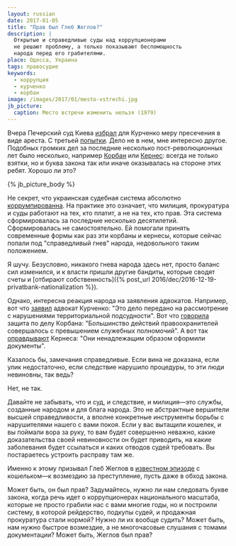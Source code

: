 ```yaml
---
layout: russian
date: 2017-01-05
title: "Прав был Глеб Жеглов?"
description: |
  Открытые и справедливые суды над коррупционерами
  не решают проблему, а только показывают беспомощность
  народа перед его грабителями.
place: Одесса, Украина
tags: правосудие
keywords:
  - коррупция
  - курченко
  - корбан
image: /images/2017/01/mesto-vstrechi.jpg
jb_picture:
  caption: Место встречи изменить нельзя (1979)
---
```


Вчера Печерский суд Киева
[избрал](http://korrespondent.net/ukraine/3796583-zaochnym-arestom-kurchenko-sud-okazal-ukrayne-medvezhui-usluhu-advokat)
для Курченко меру пресечения в виде ареста. С третьей
[попытки](http://korrespondent.net/ukraine/3796047-popytka-nomer-try-sud-snova-poprobuet-arestovat-kurchenko).
Дело не в нем, мне интересно другое. Подобных громких дел
за последние несколько пост-революционных лет было несколько, например
[Корбан](http://rian.com.ua/politics/20160315/1006726563.html) или
[Кернес](http://www.unian.net/society/1491974-sud-po-delu-kernesa-snova-ne-sostoyalsya-tot-na-operatsii-v-izraile.html):
всегда не только взятки, но и буква закона так или иначе оказывалась
на стороне этих ребят. Хорошо ли это?

{% jb_picture_body %}

<!--more-->

Не секрет, что украинская судебная система абсолютно
[коррумпированна](https://ru.wikipedia.org/wiki/%D0%9A%D0%BE%D1%80%D1%80%D1%83%D0%BF%D1%86%D0%B8%D1%8F_%D0%BD%D0%B0_%D0%A3%D0%BA%D1%80%D0%B0%D0%B8%D0%BD%D0%B5).
На практике это означает, что милиция, прокуратура и суды работают на
тех, кто платит, а не на тех, кто прав. Эта система сформировалась
за последние несколько десятилетий. Сформировалась не самостоятельно. Ей
помогали принять современные формы как раз эти корбаны и кернесы, которые сейчас
попали под "справедливый гнев" народа, недовольного таким положением.

Я шучу. Безусловно, никакого гнева народа здесь нет, просто баланс
сил изменился, и к власти пришли другие бандиты, которые сводят счеты и
[отбирают собственность]({% post_url 2016/dec/2016-12-19-privatbank-nationalization %}).

Однако, интересна реакция народа на заявления адвокатов. Например, вот
что [заявил](http://asn.in.ua/ru/news/news/80353-advokat-kurchenko-zajavil-otvod-sledstvennomu-sude.html)
адвокат Курченко: "Это дело передано на рассмотрение с нарушениями территориальной подсудности".
Вот что [говорила](http://obozrevatel.com/politics/13540-zaschita-korbana-sobrala-dokazatelstva-ego-nevinovnosti-advokat.htm)
защита по делу Корбана:
"Большинство действий правоохранителей совершалось с превышением служебных полномочий".
А вот так
[оправдывают](http://obozrevatel.com/crime/32715-advokat-rasskazal-podrobnosti-obyiskov-u-kernesa.htm)
Кернеса: "Они ненадлежащим образом оформили документы".

Казалось бы, замечания справедливые. Если вина не доказана, если
улик недостаточно, если следствие нарушило процедуры, то эти люди
невиновны, так ведь?

Нет, не так.

Давайте не забывать, что и суд, и следствие, и милиция&mdash;это службы,
созданные народом и для блага народа. Это не абстрактные вершители
высшей справедливости, а вполне конкретные инструменты борьбы
с нарушителями нашего с вами покоя. Если у вас вытащили кошелек, и вы поймали
вора за руку, то вам будет совершенно неважно, какие доказательства
своей невиновности он будет приводить, на какие заболевания будет ссылаться
и каких отводов судей требовать. Вы постараетесь устроить расправу там же.

Именно к этому призывал Глеб Жеглов в
[известном эпизоде](https://www.youtube.com/watch?v=G60F6_3yF4w)
с кошельком&mdash;к возмездию за преступление, пусть даже в обход закона.

Может быть, он был прав? Задумайтесь, нужно ли нам следовать букве закона, когда речь идет
о коррупционерах национального масштаба, которые не просто грабили
нас с вами многие годы, но и построили систему, в которой рейдерство,
подкупы судей, и продажная прокуратура стали нормой? Нужно ли их вообще
судить? Может быть, нам нужно быстрое возмездие, а не
многочасовые слушания с томами документации? Может быть, Жеглов был прав?
